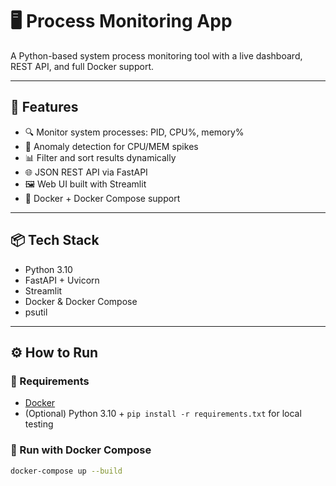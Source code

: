 # 🖥️ Process Monitoring App

A Python-based system process monitoring tool with a live dashboard, REST API, and full Docker support.

---

## 🚀 Features

- 🔍 Monitor system processes: PID, CPU%, memory%
- 🧠 Anomaly detection for CPU/MEM spikes
- 📊 Filter and sort results dynamically
- 🌐 JSON REST API via FastAPI
- 🖼️ Web UI built with Streamlit
- 🐳 Docker + Docker Compose support

---

## 📦 Tech Stack

- Python 3.10
- FastAPI + Uvicorn
- Streamlit
- Docker & Docker Compose
- psutil

---

## ⚙️ How to Run

### 🔧 Requirements

- [Docker](https://www.docker.com/)
- (Optional) Python 3.10 + `pip install -r requirements.txt` for local testing

### 🐳 Run with Docker Compose

```bash
docker-compose up --build

